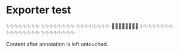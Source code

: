 # Exporter test

<!-- == imptr: exporter_example / begin from: ./with-exporter.md#[test_exporter] == -->

✨✨✨✨✨✨✨✨
✨✨✨✨✨✨✨✨
✨✨✨✨✨✨✨✨
🚀🚀🚀🚀🚀🚀🚀🚀
✨✨✨✨✨✨✨✨
✨✨✨✨✨✨✨✨
✨✨✨✨✨✨✨✨

<!-- == imptr: exporter_example / end == -->

Content after annotation is left untouched.
